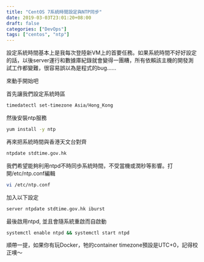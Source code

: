 ```yaml
---
title: "CentOS 7系統時間設定與NTP同步"
date: 2019-03-03T23:01:20+08:00
draft: false
categories: ["DevOps"]
tags: ["centos", "ntp"]
---
```


設定系統時間基本上是我每次登陸新VM上的首要任務。如果系統時間不好好設定的話，以後server運行和數據庫紀錄就會變得一團糟，所有依賴該主機的開發測試工作都變難，很容易誤以為是程式的bug......

<!--more-->

來動手開始吧

首先讓我們設定系統時區
```sh
timedatectl set-timezone Asia/Hong_Kong
```

然後安裝ntp服務
```sh
yum install -y ntp
```

再來把系統時間與香港天文台對齊
```sh
ntpdate stdtime.gov.hk
```

我們希望能夠利用ntpd不時同歩系統時間，不受當機或潤秒等影響。打開/etc/ntp.conf編輯
```sh
vi /etc/ntp.conf
```

加入以下設定
```txt
server ntpdate stdtime.gov.hk iburst
```

最後啟用ntpd, 並且會隨系統重啟而自啟動
```sh
systemctl enable ntpd && systemctl start ntpd
```

順帶一提，如果你有玩Docker，牠的container timezone預設是UTC+0，記得校正噢～
